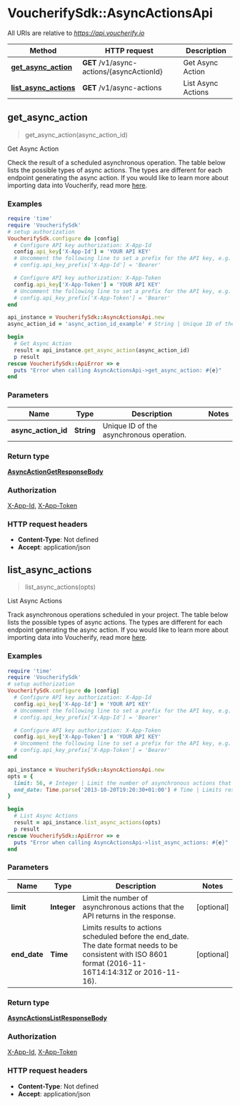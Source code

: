 # VoucherifySdk::AsyncActionsApi

All URIs are relative to *https://api.voucherify.io*

| Method | HTTP request | Description |
| ------ | ------------ | ----------- |
| [**get_async_action**](AsyncActionsApi.md#get_async_action) | **GET** /v1/async-actions/{asyncActionId} | Get Async Action |
| [**list_async_actions**](AsyncActionsApi.md#list_async_actions) | **GET** /v1/async-actions | List Async Actions |


## get_async_action

> <AsyncActionGetResponseBody> get_async_action(async_action_id)

Get Async Action

Check the result of a scheduled asynchronous operation.   The table below lists the possible types of async actions. The types are different for each endpoint generating the async action. If you would like to learn more about importing data into Voucherify, read more [here](https://support.voucherify.io/article/574-data-import).       

### Examples

```ruby
require 'time'
require 'VoucherifySdk'
# setup authorization
VoucherifySdk.configure do |config|
  # Configure API key authorization: X-App-Id
  config.api_key['X-App-Id'] = 'YOUR API KEY'
  # Uncomment the following line to set a prefix for the API key, e.g. 'Bearer' (defaults to nil)
  # config.api_key_prefix['X-App-Id'] = 'Bearer'

  # Configure API key authorization: X-App-Token
  config.api_key['X-App-Token'] = 'YOUR API KEY'
  # Uncomment the following line to set a prefix for the API key, e.g. 'Bearer' (defaults to nil)
  # config.api_key_prefix['X-App-Token'] = 'Bearer'
end

api_instance = VoucherifySdk::AsyncActionsApi.new
async_action_id = 'async_action_id_example' # String | Unique ID of the asynchronous operation.

begin
  # Get Async Action
  result = api_instance.get_async_action(async_action_id)
  p result
rescue VoucherifySdk::ApiError => e
  puts "Error when calling AsyncActionsApi->get_async_action: #{e}"
end
```

### Parameters

| Name | Type | Description | Notes |
| ---- | ---- | ----------- | ----- |
| **async_action_id** | **String** | Unique ID of the asynchronous operation. |  |

### Return type

[**AsyncActionGetResponseBody**](AsyncActionGetResponseBody.md)

### Authorization

[X-App-Id](../README.md#X-App-Id), [X-App-Token](../README.md#X-App-Token)

### HTTP request headers

- **Content-Type**: Not defined
- **Accept**: application/json


## list_async_actions

> <AsyncActionsListResponseBody> list_async_actions(opts)

List Async Actions

Track asynchronous operations scheduled in your project.   The table below lists the possible types of async actions. The types are different for each endpoint generating the async action. If you would like to learn more about importing data into Voucherify, read more [here](https://support.voucherify.io/article/574-data-import).       

### Examples

```ruby
require 'time'
require 'VoucherifySdk'
# setup authorization
VoucherifySdk.configure do |config|
  # Configure API key authorization: X-App-Id
  config.api_key['X-App-Id'] = 'YOUR API KEY'
  # Uncomment the following line to set a prefix for the API key, e.g. 'Bearer' (defaults to nil)
  # config.api_key_prefix['X-App-Id'] = 'Bearer'

  # Configure API key authorization: X-App-Token
  config.api_key['X-App-Token'] = 'YOUR API KEY'
  # Uncomment the following line to set a prefix for the API key, e.g. 'Bearer' (defaults to nil)
  # config.api_key_prefix['X-App-Token'] = 'Bearer'
end

api_instance = VoucherifySdk::AsyncActionsApi.new
opts = {
  limit: 56, # Integer | Limit the number of asynchronous actions that the API returns in the response.
  end_date: Time.parse('2013-10-20T19:20:30+01:00') # Time | Limits results to actions scheduled before the end_date. The date format needs to be consistent with ISO 8601 format (2016-11-16T14:14:31Z or 2016-11-16). 
}

begin
  # List Async Actions
  result = api_instance.list_async_actions(opts)
  p result
rescue VoucherifySdk::ApiError => e
  puts "Error when calling AsyncActionsApi->list_async_actions: #{e}"
end
```

### Parameters

| Name | Type | Description | Notes |
| ---- | ---- | ----------- | ----- |
| **limit** | **Integer** | Limit the number of asynchronous actions that the API returns in the response. | [optional] |
| **end_date** | **Time** | Limits results to actions scheduled before the end_date. The date format needs to be consistent with ISO 8601 format (2016-11-16T14:14:31Z or 2016-11-16).  | [optional] |

### Return type

[**AsyncActionsListResponseBody**](AsyncActionsListResponseBody.md)

### Authorization

[X-App-Id](../README.md#X-App-Id), [X-App-Token](../README.md#X-App-Token)

### HTTP request headers

- **Content-Type**: Not defined
- **Accept**: application/json

